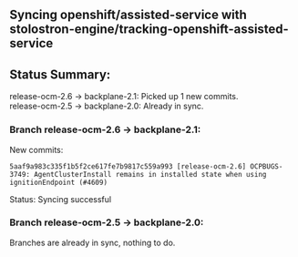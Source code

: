 ## Syncing openshift/assisted-service with stolostron-engine/tracking-openshift-assisted-service

## Status Summary:

release-ocm-2.6 -> backplane-2.1: Picked up 1 new commits.  
release-ocm-2.5 -> backplane-2.0: Already in sync.  

### Branch release-ocm-2.6 -> backplane-2.1:

New commits:

```
5aaf9a983c335f1b5f2ce617fe7b9817c559a993 [release-ocm-2.6] OCPBUGS-3749: AgentClusterInstall remains in installed state when using ignitionEndpoint (#4609)
```

Status: Syncing successful

### Branch release-ocm-2.5 -> backplane-2.0:

Branches are already in sync, nothing to do.
